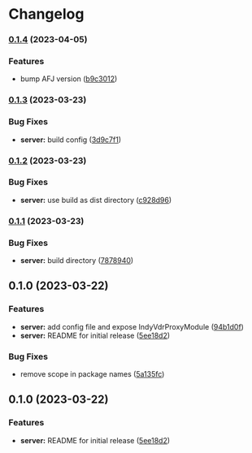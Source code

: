 # Changelog

### [0.1.4](https://www.github.com/2060-io/aries-javascript-indy-vdr-proxy/compare/aries-framework-indy-vdr-proxy-server-v0.1.3...aries-framework-indy-vdr-proxy-server-v0.1.4) (2023-04-05)


### Features

* bump AFJ version ([b9c3012](https://www.github.com/2060-io/aries-javascript-indy-vdr-proxy/commit/b9c301243be0221ee56563ae999ca96399fe9214))

### [0.1.3](https://www.github.com/2060-io/aries-javascript-indy-vdr-proxy/compare/aries-framework-indy-vdr-proxy-server-v0.1.2...aries-framework-indy-vdr-proxy-server-v0.1.3) (2023-03-23)


### Bug Fixes

* **server:** build config ([3d9c7f1](https://www.github.com/2060-io/aries-javascript-indy-vdr-proxy/commit/3d9c7f1711a07151219d01b43e1d38288982999e))

### [0.1.2](https://www.github.com/2060-io/aries-javascript-indy-vdr-proxy/compare/aries-framework-indy-vdr-proxy-server-v0.1.1...aries-framework-indy-vdr-proxy-server-v0.1.2) (2023-03-23)


### Bug Fixes

* **server:** use build as dist directory ([c928d96](https://www.github.com/2060-io/aries-javascript-indy-vdr-proxy/commit/c928d960e36d10092c5b33e319c78d46fb80bb62))

### [0.1.1](https://www.github.com/2060-io/aries-javascript-indy-vdr-proxy/compare/aries-framework-indy-vdr-proxy-server-v0.1.0...aries-framework-indy-vdr-proxy-server-v0.1.1) (2023-03-23)

### Bug Fixes

- **server:** build directory ([7878940](https://www.github.com/2060-io/aries-javascript-indy-vdr-proxy/commit/7878940360fc9eda28bcbd0950ae069edd44a4b0))

## 0.1.0 (2023-03-22)

### Features

- **server:** add config file and expose IndyVdrProxyModule ([94b1d0f](https://www.github.com/2060-io/aries-javascript-indy-vdr-proxy/commit/94b1d0f756586fb1806b8bbfbb36ed66f4f27176))
- **server:** README for initial release ([5ee18d2](https://www.github.com/2060-io/aries-javascript-indy-vdr-proxy/commit/5ee18d20fdc63a3d984a20000ff38d9893387350))

### Bug Fixes

- remove scope in package names ([5a135fc](https://www.github.com/2060-io/aries-javascript-indy-vdr-proxy/commit/5a135fcdff4c129d1bfdf03e99461809d123352b))

## 0.1.0 (2023-03-22)

### Features

- **server:** README for initial release ([5ee18d2](https://www.github.com/2060-io/aries-javascript-indy-vdr-proxy/commit/5ee18d20fdc63a3d984a20000ff38d9893387350))
